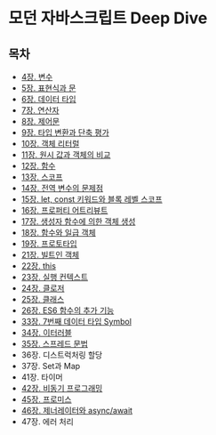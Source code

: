 # 모던 자바스크립트 Deep Dive
## 목차
- [4장. 변수](./contents/chapter04.md)
- [5장. 표현식과 문](./contents/chapter05.md)
- [6장. 데이터 타입](./contents/chapter06.md)
- [7장. 연산자](./contents/chapter07.md)
- [8장. 제어문](./contents/chapter08.md)
- [9장. 타입 변환과 단축 평가](./contents/chapter09.md)
- [10장. 객체 리터럴](./contents/chapter10.md)
- [11장. 원시 값과 객체의 비교](./contents/chapter11.md)
- [12장. 함수](./contents/chapter12.md)
- [13장. 스코프](./contents/chapter13.md)
- [14장. 전역 변수의 문제점](./contents/chapter14.md)
- [15장. let, const 키워드와 블록 레벨 스코프](./contents/chapter15.md)
- [16장. 프로퍼티 어트리뷰트](./contents/chapter16.md)
- [17장. 생성자 함수에 의한 객체 생성](./contents/chapter17.md)
- [18장. 함수와 일급 객체](./contents/chapter18.md)
- [19장. 프로토타입](./contents/chapter19.md)
- [21장. 빌트인 객체](./contents/chapter21.md)
- [22장. this](./contents/chapter22.md)
- [23장. 실행 컨텍스트](./contents/chapter23.md)
- [24장. 클로저](./contents/chapter24.md)
- [25장. 클래스](./contents/chapter25.md)
- [26장. ES6 함수의 추가 기능](./contents/chapter26.md)
- [33장. 7번째 데이터 타입 Symbol](./contents/chapter33.md)
- [34장. 이터러블](./contents/chapter34.md)
- [35장. 스프레드 문법](./contents/chapter35.md)
- 36장. 디스트럭처링 할당
- 37장. Set과 Map
- 41장. 타이머
- [42장. 비동기 프로그래밍](./contents/chapter42.md)
- [45장. 프로미스](./contents/chapter45.md)
- [46장. 제너레이터와 async/await](./contents/chapter46.md)
- 47장. 에러 처리
